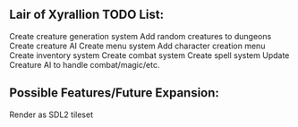 Lair of Xyrallion TODO List:
----------------------------

Create creature generation system
Add random creatures to dungeons
Create creature AI
Create menu system
Add character creation menu
Create inventory system
Create combat system
Create spell system
Update Creature AI to handle combat/magic/etc.

Possible Features/Future Expansion:
-----------------------------------
Render as SDL2 tileset
